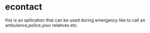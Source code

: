 econtact
========

this is an apllication that can be used during emergency like to call an ambulance,police,your relatives etc.
